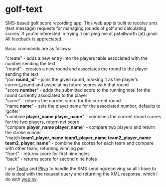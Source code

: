 golf-text
=========

SMS-based golf score recording app.  This web app is built to receive sms (text message) requests for
managing rounds of golf and calculating scores.  If you're interested in trying it out ping me at pstallworth (at) gmail. 
 All feedback is appreciated.

Basic commands are as follows:  

"create" - adds a new entry into the players table associated with the number sending the text  
"round" - creates a new round and associates the round to the player sending the text  
"join **round_id**" - joins the given round, marking it as the player's current_round and associating future scores with that round  
"score **number**" - adds the submitted score to the running total for the round currently associated to the player  
"score" - returns the current score for the current round  
"name **name**" - sets the player name for the associated number, defaults to 'golfer'  
"combine **player_name** **player_name**" - combines the current round scores for the two players, return net score  
"compare **player_name** **player_name**" - compare two players and return the stroke winner  
"match **team1_player_name** **team1_player_name** **team2_player_name** **team2_player_name**" - combine the scores for each team and compare with other team, returning winning pair  
"front" - returns score for first nine holes  
"back" - returns score for second nine holes  

I use [Twilio](http://www.twilio.com) and [Plivo](http://www.plivo.com) to handle the SMS sending/receiving so all I have to do is deal with the
request query and returning the XML response, which I do with [web.py](http://webpy.org).
